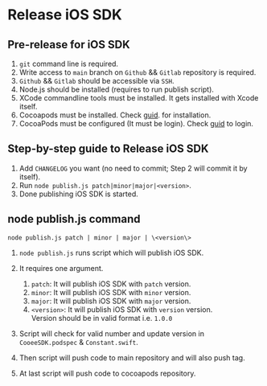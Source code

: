 # Release iOS SDK

## Pre-release for iOS SDK

1. `git` command line is required.
2. Write access to `main` branch on `Github` && `Gitlab` repository is required.
3. `Github` && `Gitlab` should be accessible via `SSH`.
4. Node.js should be installed (requires to run publish script). 
5. XCode commandline tools must be installed. It gets installed with Xcode itself.
6. Cocoapods must be installed. Check [guid](https://guides.cocoapods.org/using/getting-started.html). for installation.
7. CocoaPods must be configured (It must be login). Check [guid](https://guides.cocoapods.org/making/getting-setup-with-trunk.html)
   to login.

## Step-by-step guide to Release iOS SDK

1. Add `CHANGELOG` you want (no need to commit; Step 2 will commit it by itself).
2. Run `node publish.js patch|minor|major|<version>`.
3. Done publishing iOS SDK is started.

## node publish.js command

`node publish.js patch | minor | major | \<version\>`

1. `node publish.js` runs script which will publish iOS SDK.
2. It requires one argument.
   
   1. `patch`: It will publish iOS SDK with `patch` version.
   2. `minor`: It will publish iOS SDK with `minor` version.
   3. `major`: It will publish iOS SDK with `major` version.
   4. `<version>`: It will publish iOS SDK with `version` version. 
      <br/>Version should be in valid format i.e. `1.0.0`
3. Script will check for valid number and update version in `CooeeSDK.podspec` & `Constant.swift`.
4. Then script will push code to main repository and will also push tag.
5. At last script will push code to cocoapods repository.
